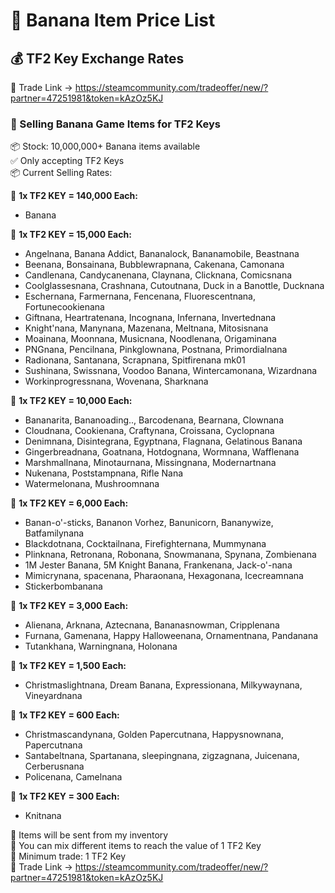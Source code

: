 # 🎯 Banana Item Price List  
## 💰 TF2 Key Exchange Rates

🔗 Trade Link → https://steamcommunity.com/tradeoffer/new/?partner=47251981&token=kAzOz5KJ

### 🎯 Selling Banana Game Items for TF2 Keys  
📦 Stock: 10,000,000+ Banana items available  
✅ Only accepting TF2 Keys  
📦 Current Selling Rates:

🔸 **1x TF2 KEY = 140,000 Each:**  
- Banana

🔸 **1x TF2 KEY = 15,000 Each:**  
- Angelnana, Banana Addict, Bananalock, Bananamobile, Beastnana  
- Beenana, Bonsainana, Bubblewrapnana, Cakenana, Camonana  
- Candlenana, Candycanenana, Claynana, Clicknana, Comicsnana  
- Coolglassesnana, Crashnana, Cutoutnana, Duck in a Banottle, Ducknana  
- Eschernana, Farmernana, Fencenana, Fluorescentnana, Fortunecookienana  
- Giftnana, Heartratenana, Incognana, Infernana, Invertednana  
- Knight'nana, Manynana, Mazenana, Meltnana, Mitosisnana  
- Moainana, Moonnana, Musicnana, Noodlenana, Origaminana  
- PNGnana, Pencilnana, Pinkglownana, Postnana, Primordialnana  
- Radionana, Santanana, Scrapnana, Spitfirenana mk01  
- Sushinana, Swissnana, Voodoo Banana, Wintercamonana, Wizardnana  
- Workinprogressnana, Wovenana, Sharknana

🔸 **1x TF2 KEY = 10,000 Each:**  
- Bananarita, Bananoading.., Barcodenana, Bearnana, Clownana
- Cloudnana, Cookienana, Craftynana, Croissana, Cyclopnana
- Denimnana, Disintegrana, Egyptnana, Flagnana, Gelatinous Banana
- Gingerbreadnana, Goatnana, Hotdognana, Wormnana, Wafflenana
- Marshmallnana, Minotaurnana, Missingnana, Modernartnana
- Nukenana, Poststampnana, Rifle Nana
- Watermelonana, Mushroomnana

🔸 **1x TF2 KEY = 6,000 Each:**  
- Banan-o'-sticks, Bananon Vorhez, Banunicorn, Bananywize, Batfamilynana  
- Blackdotnana, Cocktailnana, Firefighternana, Mummynana  
- Plinknana, Retronana, Robonana, Snowmanana, Spynana, Zombienana
- 1M Jester Banana, 5M Knight Banana, Frankenana, Jack-o'-nana  
- Mimicrynana, spacenana, Pharaonana, Hexagonana, Icecreamnana
- Stickerbombanana

🔸 **1x TF2 KEY = 3,000 Each:**  
- Alienana, Arknana, Aztecnana, Bananasnowman, Cripplenana  
- Furnana, Gamenana, Happy Halloweenana, Ornamentnana, Pandanana  
- Tutankhana, Warningnana, Holonana

🔸 **1x TF2 KEY = 1,500 Each:**  
- Christmaslightnana, Dream Banana, Expressionana, Milkywaynana, Vineyardnana

🔸 **1x TF2 KEY = 600 Each:**  
- Christmascandynana, Golden Papercutnana, Happysnownana, Papercutnana  
- Santabeltnana, Spartanana, sleepingnana, zigzagnana, Juicenana, Cerberusnana
- Policenana, Camelnana

🔸 **1x TF2 KEY = 300 Each:**  
- Knitnana


💼 Items will be sent from my inventory  
📌 You can mix different items to reach the value of 1 TF2 Key  
📌 Minimum trade: 1 TF2 Key  
🔗 Trade Link → https://steamcommunity.com/tradeoffer/new/?partner=47251981&token=kAzOz5KJ
